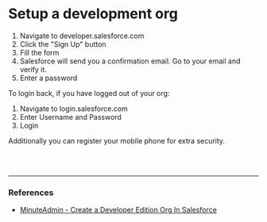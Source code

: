 # Setup a development org

1. Navigate to developer.salesforce.com
2. Click the "Sign Up" button
3. Fill the form
4. Salesforce will send you a confirmation email. Go to your email and verify it.
5. Enter a password

To login back, if you have logged out of your org:
1. Navigate to login.salesforce.com
2. Enter Username and Password
3. Login

Additionally you can register your mobile phone for extra security.

<br><br>

---
### References
- [MinuteAdmin - Create a Developer Edition Org In Salesforce](https://www.youtube.com/watch?v=k3e9KzxTAJg)